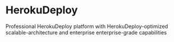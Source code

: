 # HerokuDeploy
Professional HerokuDeploy platform with HerokuDeploy-optimized scalable-architecture and enterprise enterprise-grade capabilities
